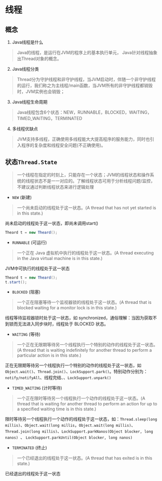 # 线程

## 概念
1. Java线程是什么  
> Java的线程，是运行在JVM的程序上的基本执行单元， Java针对线程抽象出Thread对象的概念。

2. Java线程分类
> Thread分为守护线程和非守护线程，当JVM启动时，伴随一个非守护线程的运行，我们称之为主线程/main函数，当JVM所有的非守护线程都销毁时，JVM实例也会销毁；

3. Java线程生命周期
> Java线程包含6个状态：NEW，RUNNABLE，BLOCKED，WAITING，TIMED_WAITING，TERMINATED

4. 多线程优缺点
> JVM支持多线程，正确使用多线程能大大提高程序的服务能力，同时也引入程序的复杂度和线程安全问题(不正确使用)。

## 状态`Thread.State`
> 一个线程在指定的时刻上，只能存在一个状态；JVM的线程状态和操作系统的线程状态不是一一对应的。了解线程状态可用于分析线程问题/监控，不建议通过判断线程状态来进行逻辑处理

* `NEW` (新建)       
> 一个尚未启动的线程处于这一状态。(A thread that has not yet started is in this state.)

尚未启动的线程处于这一状态，即尚未调用start()
```Java
Theard t = new Theard();
```

* `RUNNABLE` (可运行)       
> 一个正在 Java 虚拟机中执行的线程处于这一状态。(A thread executing in the Java virtual machine is in this state.)

JVM中可执行的线程处于这一状态
```Java
Theard t = new Theard();
t.start();
```

* `BLOCKED` (阻塞)       
> 一个正在阻塞等待一个监视器锁的线程处于这一状态。(A thread that is blocked waiting for a monitor lock is in this state.)

线程等待监视器锁时处于这一状态，如 synchronized，通俗理解：当因为获取不到锁而无法进入同步块时，线程处于 BLOCKED 状态。

* `WAITING` (等待)       
> 一个正在无限期等待另一个线程执行一个特别的动作的线程处于这一状态。(A thread that is waiting indefinitely for another thread to perform a particular action is in this state.)

正在无限期等待另一个线程执行一个特别的动作的线程处于这一状态，如 `Object.wait()`、`Thread.join()`、`LockSupport.park()`。特别动作分别为：`notify/notifyAll`、线程完结、、`LockSupport.unpark()`

* `TIMED_WAITING` (计时等待)       
> 一个正在限时等待另一个线程执行一个动作的线程处于这一状态。(A thread that is waiting for another thread to perform an action for up to a specified waiting time is in this state.)

限时等待另一个线程执行一个动作的线程处于这一状态，如：`Thread.sleep(long millis)`、`Object.wait(long millis`，`Object.wait(long millis)`、`Thread.join(long millis)`、`LockSupport.parkNanos(Object blocker, long nanos) `、 `LockSupport.parkUntil(Object blocker, long nanos)`

* `TERMINATED` (终止)       
> 一个已经退出的线程处于这一状态。(A thread that has exited is in this state.)

已经退出的线程处于这一状态
